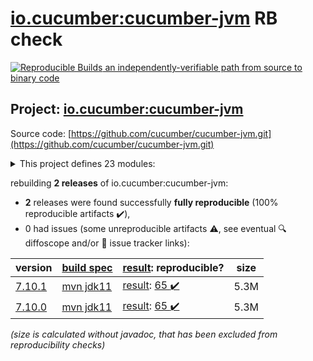 [io.cucumber:cucumber-jvm](https://search.maven.org/artifact/io.cucumber/cucumber-jvm/) RB check
=======

[![Reproducible Builds](https://reproducible-builds.org/images/logos/rb.svg) an independently-verifiable path from source to binary code](https://reproducible-builds.org/)

## Project: [io.cucumber:cucumber-jvm](https://search.maven.org/artifact/io.cucumber/cucumber-jvm/)

Source code: [https://github.com/cucumber/cucumber-jvm.git](https://github.com/cucumber/cucumber-jvm.git)

<details><summary>This project defines 23 modules:</summary>

* [io.cucumber:cucumber-archetype](https://search.maven.org/artifact/io.cucumber/cucumber-archetype/)
* [io.cucumber:cucumber-bom](https://search.maven.org/artifact/io.cucumber/cucumber-bom/)
* [io.cucumber:cucumber-cdi2](https://search.maven.org/artifact/io.cucumber/cucumber-cdi2/)
* [io.cucumber:cucumber-core](https://search.maven.org/artifact/io.cucumber/cucumber-core/)
* [io.cucumber:cucumber-deltaspike](https://search.maven.org/artifact/io.cucumber/cucumber-deltaspike/)
* [io.cucumber:cucumber-gherkin](https://search.maven.org/artifact/io.cucumber/cucumber-gherkin/)
* [io.cucumber:cucumber-gherkin-messages](https://search.maven.org/artifact/io.cucumber/cucumber-gherkin-messages/)
* [io.cucumber:cucumber-guice](https://search.maven.org/artifact/io.cucumber/cucumber-guice/)
* [io.cucumber:cucumber-jakarta-cdi](https://search.maven.org/artifact/io.cucumber/cucumber-jakarta-cdi/)
* [io.cucumber:cucumber-jakarta-openejb](https://search.maven.org/artifact/io.cucumber/cucumber-jakarta-openejb/)
* [io.cucumber:cucumber-java](https://search.maven.org/artifact/io.cucumber/cucumber-java/)
* [io.cucumber:cucumber-java8](https://search.maven.org/artifact/io.cucumber/cucumber-java8/)
* [io.cucumber:cucumber-junit](https://search.maven.org/artifact/io.cucumber/cucumber-junit/)
* [io.cucumber:cucumber-junit-platform-engine](https://search.maven.org/artifact/io.cucumber/cucumber-junit-platform-engine/)
* [io.cucumber:cucumber-jvm](https://search.maven.org/artifact/io.cucumber/cucumber-jvm/)
* [io.cucumber:cucumber-openejb](https://search.maven.org/artifact/io.cucumber/cucumber-openejb/)
* [io.cucumber:cucumber-picocontainer](https://search.maven.org/artifact/io.cucumber/cucumber-picocontainer/)
* [io.cucumber:cucumber-plugin](https://search.maven.org/artifact/io.cucumber/cucumber-plugin/)
* [io.cucumber:cucumber-spring](https://search.maven.org/artifact/io.cucumber/cucumber-spring/)
* [io.cucumber:cucumber-testng](https://search.maven.org/artifact/io.cucumber/cucumber-testng/)
* [io.cucumber:datatable](https://search.maven.org/artifact/io.cucumber/datatable/)
* [io.cucumber:datatable-matchers](https://search.maven.org/artifact/io.cucumber/datatable-matchers/)
* [io.cucumber:docstring](https://search.maven.org/artifact/io.cucumber/docstring/)
</details>

rebuilding **2 releases** of io.cucumber:cucumber-jvm:
- **2** releases were found successfully **fully reproducible** (100% reproducible artifacts :heavy_check_mark:),
- 0 had issues (some unreproducible artifacts :warning:, see eventual :mag: diffoscope and/or :memo: issue tracker links):

| version | [build spec](/BUILDSPEC.md) | [result](https://reproducible-builds.org/docs/jvm/): reproducible? | size |
| -- | --------- | ------ | -- |
| [7.10.1](https://search.maven.org/artifact/io.cucumber/cucumber-jvm/7.10.1/pom) | [mvn jdk11](cucumber-jvm-7.10.1.buildspec) | [result](cucumber-jvm-7.10.1.buildinfo): [65 :heavy_check_mark: ](cucumber-jvm-7.10.1.buildcompare) | 5.3M |
| [7.10.0](https://search.maven.org/artifact/io.cucumber/cucumber-jvm/7.10.0/pom) | [mvn jdk11](cucumber-jvm-7.10.0.buildspec) | [result](cucumber-jvm-7.10.0.buildinfo): [65 :heavy_check_mark: ](cucumber-jvm-7.10.0.buildcompare) | 5.3M |

<i>(size is calculated without javadoc, that has been excluded from reproducibility checks)</i>
